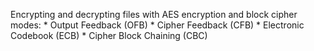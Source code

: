 
Encrypting and decrypting files with AES encryption and block cipher modes:
    * Output Feedback (OFB)
    * Cipher Feedback (CFB)
    * Electronic Codebook (ECB)
    * Cipher Block Chaining (CBC)
